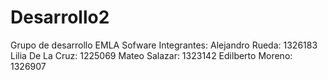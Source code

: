 # Desarrollo2
Grupo de desarrollo EMLA Sofware
Integrantes:
Alejandro Rueda: 1326183
Lilia De La Cruz: 1225069
Mateo Salazar: 1323142
Edilberto Moreno: 1326907
